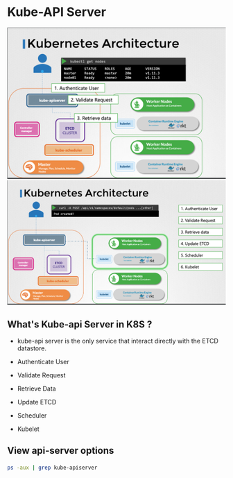 # Kube-API Server 

![](./kube-apiserver-1.png)
![](./kube-apiserver-2.png)

## What's Kube-api Server in K8S ? 

* kube-api server is the only service that interact directly with the ETCD datastore. 

* Authenticate User 
* Validate Request 
* Retrieve Data 
* Update ETCD 
* Scheduler 
* Kubelet 

## View api-server options 

```bash 
ps -aux | grep kube-apiserver 
```